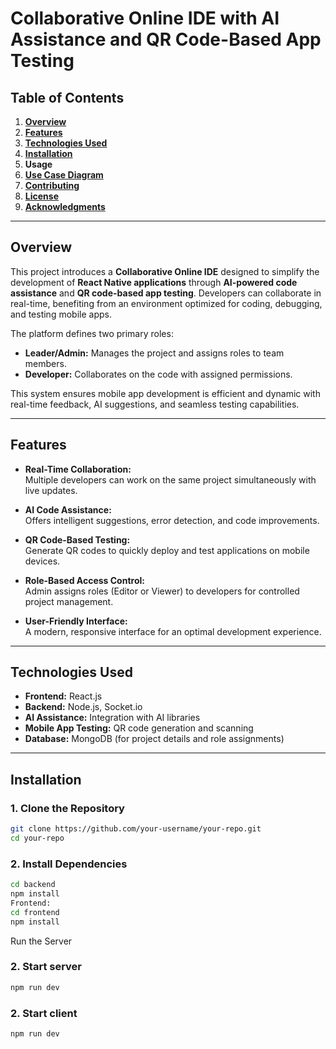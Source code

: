 # **Collaborative Online IDE with AI Assistance and QR Code-Based App Testing**

## **Table of Contents**
1. **[Overview](#overview)**  
2. **[Features](#features)**  
3. **[Technologies Used](#technologies-used)**  
4. **[Installation](#installation)**  
5. **Usage**  
6. **[Use Case Diagram](#use-case-diagram)**  
7. **[Contributing](#contributing)**  
8. **[License](#license)**  
9. **[Acknowledgments](#acknowledgments)**

---

## **Overview**
This project introduces a **Collaborative Online IDE** designed to simplify the development of **React Native applications** through **AI-powered code assistance** and **QR code-based app testing**. Developers can collaborate in real-time, benefiting from an environment optimized for coding, debugging, and testing mobile apps.

The platform defines two primary roles:  
- **Leader/Admin:** Manages the project and assigns roles to team members.  
- **Developer:** Collaborates on the code with assigned permissions.  

This system ensures mobile app development is efficient and dynamic with real-time feedback, AI suggestions, and seamless testing capabilities.

---

## **Features**
- **Real-Time Collaboration:**  
  Multiple developers can work on the same project simultaneously with live updates.

- **AI Code Assistance:**  
  Offers intelligent suggestions, error detection, and code improvements.

- **QR Code-Based Testing:**  
  Generate QR codes to quickly deploy and test applications on mobile devices.

- **Role-Based Access Control:**  
  Admin assigns roles (Editor or Viewer) to developers for controlled project management.

- **User-Friendly Interface:**  
  A modern, responsive interface for an optimal development experience.

---

## **Technologies Used**
- **Frontend:** React.js  
- **Backend:** Node.js, Socket.io  
- **AI Assistance:** Integration with AI libraries  
- **Mobile App Testing:** QR code generation and scanning  
- **Database:** MongoDB (for project details and role assignments)

---

## **Installation**

### **1. Clone the Repository**
```bash
git clone https://github.com/your-username/your-repo.git
cd your-repo
 ```
### **2. Install Dependencies**

```bash
cd backend
npm install
Frontend:
cd frontend
npm install
```
Run the Server

### **2. Start server**
```bash
npm run dev
```
### **2. Start client**
```bash
npm run dev
```

